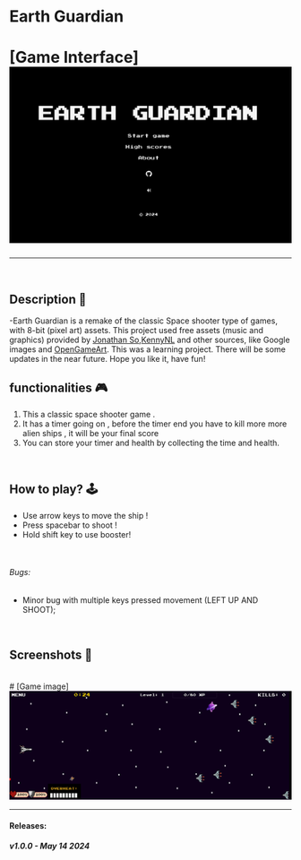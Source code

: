 # Earth Guardian

# [Game Interface] <img src="./assets/images/Earth_Guardian.png">


-------------------

<br>

## **Description 📃**
-Earth Guardian is a remake of the classic Space shooter type of games, with 8-bit (pixel art) assets. This project used free assets (music and graphics) provided by [Jonathan So](https://jonathan-so.itch.io/),[KennyNL](https://kenney.nl/) and other sources, like Google images and [OpenGameArt](https://opengameart.org). This was a learning project. There will be some updates in the near future. Hope you like it, have fun!


## **functionalities 🎮**
1. This a classic space shooter game .
2. It has a timer going on , before the timer end you have to kill more more alien ships , it will be your final score
3. You can store your timer and health by collecting the time and health.

<br>

## **How to play? 🕹️**

- Use arrow keys to move the ship !
- Press spacebar to shoot !
- Hold shift key to use booster!
 
<br>

###### Bugs:
* Minor bug with multiple keys pressed movement (LEFT UP AND SHOOT);

<br>

## **Screenshots 📸**

<br>
 # [Game image] <img src="./assets/images/Earth Guardian.png">


<br>

----------
#### Releases:
##### v1.0.0 - May 14 2024
